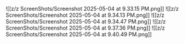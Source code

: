 ![[z/z ScreenShots/Screenshot 2025-05-04 at 9.33.15 PM.png]]
![[z/z ScreenShots/Screenshot 2025-05-04 at 9.34.13 PM.png]]
![[z/z ScreenShots/Screenshot 2025-05-04 at 9.34.47 PM.png]]
![[z/z ScreenShots/Screenshot 2025-05-04 at 9.37.36 PM.png]]
![[z/z ScreenShots/Screenshot 2025-05-04 at 9.40.49 PM.png]]
